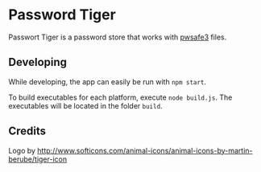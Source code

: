 # Password Tiger

Passwort Tiger is a password store that works with [pwsafe3](https://raw.githubusercontent.com/dol/node-passwordsafe/master/doc/formatV3.txt) files.

## Developing

While developing, the app can easily be run with `npm start`.

To build executables for each platform, execute `node build.js`. The executables will be located
in the folder `build`.

## Credits

Logo by http://www.softicons.com/animal-icons/animal-icons-by-martin-berube/tiger-icon
